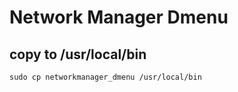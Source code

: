 # Network Manager Dmenu

## copy to /usr/local/bin
```
sudo cp networkmanager_dmenu /usr/local/bin
```
